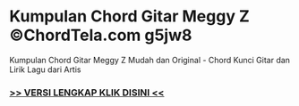 
 # Kumpulan Chord Gitar Meggy Z ©ChordTela.com g5jw8


Kumpulan Chord Gitar Meggy Z Mudah dan Original - Chord Kunci Gitar dan Lirik Lagu dari Artis

###  <a href="https://shortlighzx.web.app?sq=Kumpulan Chord Gitar Meggy Z ©ChordTela.com"> >> VERSI LENGKAP KLIK DISINI << </a>
